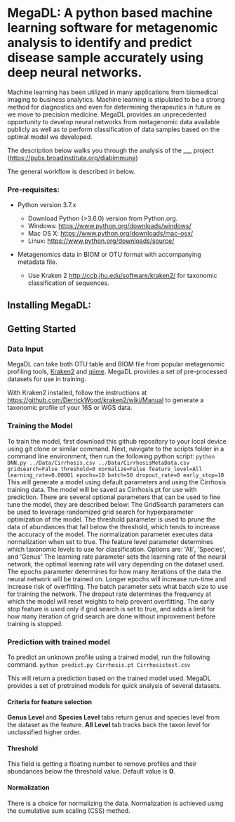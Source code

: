 # MegaDL: A python based machine learning software for metagenomic analysis to identify and predict disease sample accurately using deep neural networks.
  
Machine learning has been utilized in many applications from biomedical imaging to business analytics. Machine learning is stipulated to be a strong method for diagnostics and even for determining therapeutics in future as we move to precision medicine. MegaDL provides an unprecedented opportunity to develop neural networks from metagenomic data available publicly as well as to perform classification of data samples based on the optimal model we developed. 

The description below walks you through the analysis of the ___ project (https://pubs.broadinstitute.org/diabimmune)

The general workflow is described in below.



### Pre-requisites:

* Python version 3.7.x
    * Download Python (>3.6.0) version from Python.org.
    * Windows: https://www.python.org/downloads/windows/
    * Mac OS X: https://www.python.org/downloads/mac-osx/
    * Linux: https://www.python.org/downloads/source/
	
* Metagenomics data in BIOM or OTU format with accompanying metadata file.
	* Use Kraken 2 http://ccb.jhu.edu/software/kraken2/ for taxonomic classification of sequences.

## Installing MegaDL:


## Getting Started



### Data Input ###

MegaDL can take both OTU table and BIOM file from popular metagenomic profiling tools, [Kraken2](http://ccb.jhu.edu/software/kraken2/) and [qiime](https://qiime2.org/).
MegaDL provides a set of pre-processed datasets for use in training. 

With Kraken2 installed, follow the instructions at https://github.com/DerrickWood/kraken2/wiki/Manual to generate a taxonomic profile of your 16S or WGS data.


### Training the Model ###

To train the model, first download this github repository to your local device using git clone or similar command.
Next, navigate to the scripts folder in a command line environment, then run the following python script:
```python DNN.py ../Data/Cirrhosis.csv ../Data/CirrhosisMetaData.csv gridsearch=False threshold=0 normalize=False feature_level=All learning_rate=0.00001 epochs=10 batch=50 dropout_rate=0 early_stop=10```
This will generate a model using default parameters and using the Cirrhosis training data. The model will be saved as Cirrhosis.pt for use with prediction.
There are several optional parameters that can be used to fine tune the model, they are described below:
The GridSearch parameters can be used to leverage randomized grid search for hyperparameter optimization of the model.
The threshold parameter is used to prune the data of abundances that fall below the threshold, which tends to increase the accuracy of the model.
The normalization parameter executes data normalization when set to true.
The feature level parameter determines which taxonomic levels to use for classification. Options are: 'All', 'Species', and 'Genus'
The learning rate parameter sets the learning rate of the neural network, the optimal learning rate will vary depending on the dataset used.
The epochs parameter determines for how many iterations of the data the neural network will be trained on. Longer epochs will increase run-time and increase risk of overfitting.
The batch parameter sets what batch size to use for training the network.
The dropout rate determines the frequency at which the model will reset weights to help prevent overfitting.
The early stop feature is used only if grid search is set to true, and adds a limit for how many iteration of grid search are done without improvement before training is stopped.



### Prediction with trained model ###

To predict an unknown profile using a trained model, run the following command.
```python predict.py Cirrhosis.pt Cirrhosistest.csv```

This will return a prediction based on the trained model used. MegaDL provides a set of pretrained models for quick analysis of several datasets. 

#### Criteria for feature selection ####
**Genus Level** and **Species Level** tabs return genus and species level from the dataset as the feature. **All Level** tab tracks back the taxon level for unclassified higher order.  


#### Threshold ####
This field is getting a floating number to remove profiles and their abundances below the threshold value. Default value is **0**. 



#### Normalization ####
There is a choice for normalizing the data. Normalization is achieved using the cumulative sum scaling (CSS) method. 
